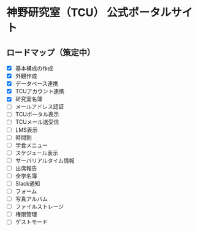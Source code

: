 # 神野研究室（TCU） 公式ポータルサイト

## ロードマップ（策定中）

- [x] 基本構成の作成
- [x] 外観作成
- [x] データベース連携
- [x] TCUアカウント連携
- [x] 研究室名簿
- [ ] メールアドレス認証
- [ ] TCUポータル表示
- [ ] TCUメール送受信
- [ ] LMS表示
- [ ] 時間割
- [ ] 学食メニュー
- [ ] スケジュール表示
- [ ] サーバリアルタイム情報
- [ ] 出席報告
- [ ] 全学名簿
- [ ] Slack通知
- [ ] フォーム
- [ ] 写真アルバム
- [ ] ファイルストレージ
- [ ] 権限管理
- [ ] ゲストモード
